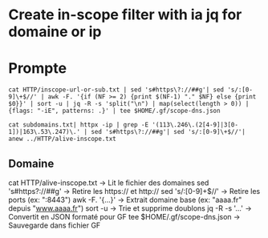 # Create in-scope filter with ia jq for domaine or ip

# Prompte

```
cat HTTP/inscope-url-or-sub.txt | sed 's#https\?://##g'| sed 's/:[0-9]\+$//' | awk -F. '{if (NF >= 2) {print $(NF-1) "." $NF} else {print $0}}' | sort -u | jq -R -s 'split("\n") | map(select(length > 0)) | {flags: "-iE", patterns: .}' | tee $HOME/.gf/scope-dns.json
```
```
cat subdomains.txt| httpx -ip | grep -E '(113\.246\.(2[4-9]|3[0-1])|163\.53\.247)\.' | sed 's#https\?://##g'| sed 's/:[0-9]\+$//'| anew ../HTTP/alive-inscope.txt
```

## Domaine

cat HTTP/alive-inscope.txt → Lit le fichier des domaines
sed 's#https\?://##g' → Retire les https:// et http://
sed 's/:[0-9]\+$//' → Retire les ports (ex: ":8443")
awk -F. '{...}' → Extrait domaine base (ex: "aaaa.fr" depuis "www.aaaa.fr")
sort -u → Trie et supprime doublons
jq -R -s '...' → Convertit en JSON formaté pour GF
tee $HOME/.gf/scope-dns.json → Sauvegarde dans fichier GF
